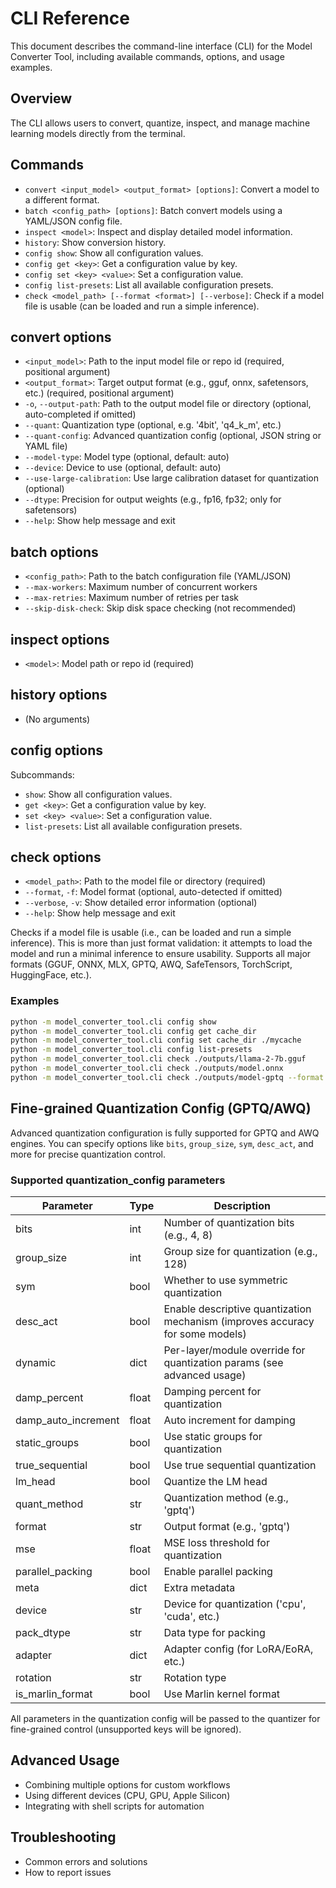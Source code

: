 # CLI Reference

This document describes the command-line interface (CLI) for the Model Converter Tool, including available commands, options, and usage examples.

## Overview
The CLI allows users to convert, quantize, inspect, and manage machine learning models directly from the terminal.

## Commands
- `convert <input_model> <output_format> [options]`: Convert a model to a different format.
- `batch <config_path> [options]`: Batch convert models using a YAML/JSON config file.
- `inspect <model>`: Inspect and display detailed model information.
- `history`: Show conversion history.
- `config show`: Show all configuration values.
- `config get <key>`: Get a configuration value by key.
- `config set <key> <value>`: Set a configuration value.
- `config list-presets`: List all available configuration presets.
- `check <model_path> [--format <format>] [--verbose]`: Check if a model file is usable (can be loaded and run a simple inference).

## convert options
- `<input_model>`: Path to the input model file or repo id (required, positional argument)
- `<output_format>`: Target output format (e.g., gguf, onnx, safetensors, etc.) (required, positional argument)
- `-o`, `--output-path`: Path to the output model file or directory (optional, auto-completed if omitted)
- `--quant`: Quantization type (optional, e.g. '4bit', 'q4_k_m', etc.)
- `--quant-config`: Advanced quantization config (optional, JSON string or YAML file)
- `--model-type`: Model type (optional, default: auto)
- `--device`: Device to use (optional, default: auto)
- `--use-large-calibration`: Use large calibration dataset for quantization (optional)
- `--dtype`: Precision for output weights (e.g., fp16, fp32; only for safetensors)
- `--help`: Show help message and exit

## batch options
- `<config_path>`: Path to the batch configuration file (YAML/JSON)
- `--max-workers`: Maximum number of concurrent workers
- `--max-retries`: Maximum number of retries per task
- `--skip-disk-check`: Skip disk space checking (not recommended)

## inspect options
- `<model>`: Model path or repo id (required)

## history options
- (No arguments)

## config options
Subcommands:
- `show`: Show all configuration values.
- `get <key>`: Get a configuration value by key.
- `set <key> <value>`: Set a configuration value.
- `list-presets`: List all available configuration presets.

## check options
- `<model_path>`: Path to the model file or directory (required)
- `--format`, `-f`: Model format (optional, auto-detected if omitted)
- `--verbose`, `-v`: Show detailed error information (optional)
- `--help`: Show help message and exit

Checks if a model file is usable (i.e., can be loaded and run a simple inference). This is more than just format validation: it attempts to load the model and run a minimal inference to ensure usability. Supports all major formats (GGUF, ONNX, MLX, GPTQ, AWQ, SafeTensors, TorchScript, HuggingFace, etc.).

### Examples
```bash
python -m model_converter_tool.cli config show
python -m model_converter_tool.cli config get cache_dir
python -m model_converter_tool.cli config set cache_dir ./mycache
python -m model_converter_tool.cli config list-presets
python -m model_converter_tool.cli check ./outputs/llama-2-7b.gguf
python -m model_converter_tool.cli check ./outputs/model.onnx
python -m model_converter_tool.cli check ./outputs/model-gptq --format gptq
```

## Fine-grained Quantization Config (GPTQ/AWQ)

Advanced quantization configuration is fully supported for GPTQ and AWQ engines. You can specify options like `bits`, `group_size`, `sym`, `desc_act`, and more for precise quantization control.

### Supported quantization_config parameters

| Parameter         | Type    | Description                                                                 |
|-------------------|---------|-----------------------------------------------------------------------------|
| bits              | int     | Number of quantization bits (e.g., 4, 8)                                    |
| group_size        | int     | Group size for quantization (e.g., 128)                                     |
| sym               | bool    | Whether to use symmetric quantization                                       |
| desc_act          | bool    | Enable descriptive quantization mechanism (improves accuracy for some models)|
| dynamic           | dict    | Per-layer/module override for quantization params (see advanced usage)      |
| damp_percent      | float   | Damping percent for quantization                                            |
| damp_auto_increment | float | Auto increment for damping                                                  |
| static_groups     | bool    | Use static groups for quantization                                          |
| true_sequential   | bool    | Use true sequential quantization                                            |
| lm_head           | bool    | Quantize the LM head                                                        |
| quant_method      | str     | Quantization method (e.g., 'gptq')                                          |
| format            | str     | Output format (e.g., 'gptq')                                                |
| mse               | float   | MSE loss threshold for quantization                                         |
| parallel_packing  | bool    | Enable parallel packing                                                     |
| meta              | dict    | Extra metadata                                                              |
| device            | str     | Device for quantization ('cpu', 'cuda', etc.)                               |
| pack_dtype        | str     | Data type for packing                                                       |
| adapter           | dict    | Adapter config (for LoRA/EoRA, etc.)                                        |
| rotation          | str     | Rotation type                                                               |
| is_marlin_format  | bool    | Use Marlin kernel format                                                    |

All parameters in the quantization config will be passed to the quantizer for fine-grained control (unsupported keys will be ignored).

## Advanced Usage
- Combining multiple options for custom workflows
- Using different devices (CPU, GPU, Apple Silicon)
- Integrating with shell scripts for automation

## Troubleshooting
- Common errors and solutions
- How to report issues 
